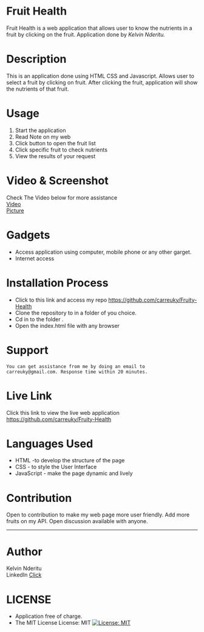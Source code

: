 # Fruit Health

Fruit Health is a web application that allows user to know  the  nutrients in a fruit by clicking on the fruit. Application done by   _Kelvin Nderitu._

# Description
This is an application done using HTML CSS and Javascript. Allows user to select a fruit  by clicking on fruit. After clicking the fruit, application will show the nutrients of that fruit.

# Usage

1. Start the application
2. Read Note on my web
3. Click button to open the fruit list
4. Click specific fruit to check nutrients
5. View the results of your request

# Video & Screenshot
Check The Video below for more assistance
<br>[Video](https://drive.google.com/file/d/1ooLVTeCWQYdpTEBW4Gy2UhSkrBl6uWjj/view?usp=sharing)
<br>[Picture](https://drive.google.com/file/d/1UiLzkpswL03jMKKpBxhFvjca_az-ZwXx/view?usp=sharing)
# Gadgets 
* Access application using computer, mobile phone or any other garget.
 * Internet access
# Installation Process
* Click to this link and access my repo https://github.com/carreuky/Fruity-Health
* Clone the repository  to in a folder of you choice.
* Cd in to the folder .
* Open the index.html file with any browser
# Support
```
You can get assistance from me by doing an email to  carreuky@gmail.com. Response time within 20 minutes. 
```

# Live Link
Click this link to view the live web application https://github.com/carreuky/Fruity-Health
# Languages Used
* HTML -to develop the structure of the page
* CSS - to style the User Interface
* JavaScript - make the page dynamic and lively
# Contribution
Open to contribution to make my web page more user friendly. Add more fruits on my API. Open discussion available with anyone.
****
# Author 
Kelvin Nderitu<br>LinkedIn [Click](https://www.linkedin.com/in/kelvin-nderitu-5845b3208/)
# LICENSE
* Application free of charge.
* The MIT License
License: MIT
[![License: MIT](https://img.shields.io/badge/License-MIT-yellow.svg)](https://opensource.org/licenses/MIT)
